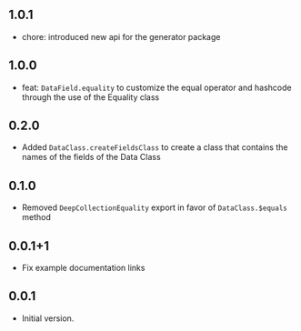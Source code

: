 
## 1.0.1
- chore: introduced new api for the generator package

## 1.0.0
- feat: `DataField.equality` to customize the equal operator and hashcode through the use of the Equality class

## 0.2.0
- Added `DataClass.createFieldsClass` to create a class that contains the names of the fields of the Data Class

## 0.1.0
- Removed `DeepCollectionEquality` export in favor of `DataClass.$equals` method

## 0.0.1+1
- Fix example documentation links

## 0.0.1
- Initial version.
